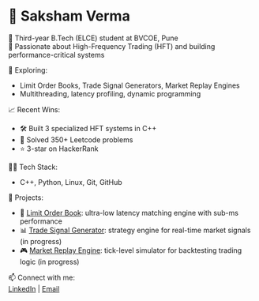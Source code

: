 # 👋 Saksham Verma

🎯 Third-year B.Tech (ELCE) student at BVCOE, Pune  
🔬 Passionate about High-Frequency Trading (HFT) and building performance-critical systems

🚀 Exploring:
- Limit Order Books, Trade Signal Generators, Market Replay Engines
- Multithreading, latency profiling, dynamic programming

📈 Recent Wins:
- 🛠 Built 3 specialized HFT systems in C++
- 🧠 Solved 350+ Leetcode problems
- ⭐ 3-star on HackerRank

👨‍💻 Tech Stack:
- C++, Python, Linux, Git, GitHub

📂 Projects:
- 🔄 [Limit Order Book](https://github.com/yourusername/LOB-project): ultra-low latency matching engine with sub-ms performance
- 📊 [Trade Signal Generator](https://github.com/yourusername/trade-signals): strategy engine for real-time market signals (in progress)
- 🎮 [Market Replay Engine](https://github.com/yourusername/market-replay): tick-level simulator for backtesting trading logic (in progress)

📫 Connect with me:  
[LinkedIn](https://www.linkedin.com/in/saksham-verma-302271285/) | [Email](mailto:512sakshamverma@gmail.com)
